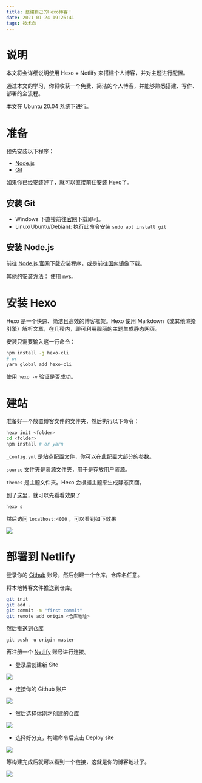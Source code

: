 ```yaml
---
title: 搭建自己的Hexo博客！
date: 2021-01-24 19:26:41
tags: 技术向
---
```


# 说明

本文将会详细说明使用 Hexo + Netlify 来搭建个人博客，并对主题进行配置。

通过本文的学习，你将收获一个免费、简洁的个人博客，并能够熟悉搭建、写作、部署的全流程。

本文在 Ubuntu 20.04 系统下进行。

# 准备

预先安装以下程序：

- [Node.js](http://nodejs.org/)
- [Git](http://git-scm.com/)

如果你已经安装好了，就可以直接前往[安装 Hexo](#安装%20Hexo)了。

## 安装 Git

- Windows 下直接前往[官网](https://git-scm.com/download/win)下载即可。
- Linux(Ubuntu/Debian): 执行此命令安装 `sudo apt install git`

## 安装 Node.js

前往 [Node.js 官网](https://nodejs.org/en/download/)下载安装程序，或是前往[国内镜像](https://repo.huaweicloud.com/nodejs/latest/)下载。

其他的安装方法： 使用 [nvs](https://github.com/jasongin/nvs/)。

# 安装 Hexo

Hexo 是一个快速、简洁且高效的博客框架。Hexo 使用 Markdown（或其他渲染引擎）解析文章，在几秒内，即可利用靓丽的主题生成静态网页。

安装只需要输入这一行命令：
``` bash
npm install -g hexo-cli
# or
yarn global add hexo-cli
```
使用 `hexo -v` 验证是否成功。

# 建站

准备好一个放置博客文件的文件夹，然后执行以下命令：
``` bash
hexo init <folder>
cd <folder>
npm install # or yarn 
```

`_config.yml` 是站点配置文件，你可以在此配置大部分的参数。

`source` 文件夹是资源文件夹，用于是存放用户资源。

`themes` 是主题文件夹。Hexo 会根据主题来生成静态页面。

到了这里，就可以先看看效果了

```
hexo s
```
然后访问 `localhost:4000` ，可以看到如下效果

![](https://i.loli.net/2021/01/24/RxaklFPZKjO6Jdt.png)

# 部署到 Netlify

登录你的 [Github](https://github.com) 账号，然后创建一个仓库，仓库名任意。

将本地博客文件推送到仓库。

``` bash
git init 
git add .
git commit -m "first commit"
git remote add origin <仓库地址>
```
然后推送到仓库

```
git push -u origin master
```

再注册一个 [Netlify](https://www.netlify.com/) 账号进行连接。

- 登录后创建新 Site

![](https://i.loli.net/2021/01/24/3eOVG4UzvYQuhb2.png)

- 连接你的 Github 账户

![](https://i.loli.net/2021/01/24/DQjhWrYfCBIH2cz.png)

- 然后选择你刚才创建的仓库

![](https://i.loli.net/2021/01/24/oj5O1Xtwba2EvNu.png)

- 选择好分支，构建命令后点击 Deploy site

![](https://i.loli.net/2021/01/24/mVkdcbrZj7hXKGB.png)

等构建完成后就可以看到一个链接，这就是你的博客地址了。

![](https://i.loli.net/2021/01/24/gFcPkMqVudmWo2p.png)




